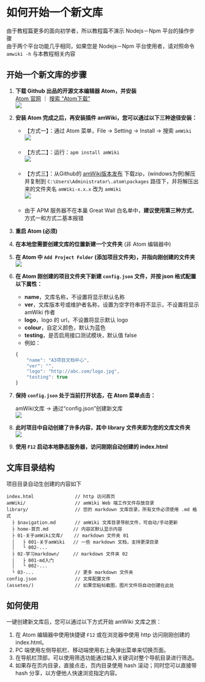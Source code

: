 # 如何开始一个新文库

由于教程篇更多的面向初学者，所以教程篇不演示 Nodejs－Npm 平台的操作步骤  
由于两个平台功能几乎相同，如果您是 Nodejs－Npm 平台使用者，请对照命令 `amwiki -h` 与本教程相关内容

## 开始一个新文库的步骤

1. **下载 Github 出品的开源文本编辑器 Atom，并安装**  
   [Atom 官网](https://atom.io/ "Atom官网") ｜ [搜索 “Atom下载”](https://www.baidu.com/s?wd=atom%E4%B8%8B%E8%BD%BD)  
   ![](https://amwiki.xf09.net/docs/assets/001.tiny/02-0e63f48d.png=200-)

2. **安装 Atom 完成之后，再安装插件 amWiki，您可以通过以下三种途径安装：**
    - 【方式一】：通过 Atom 菜单，File -> Setting -> Install -> 搜索 `amWiki`  
      ![](https://amwiki.xf09.net/docs/assets/001.tiny/02-ec2b10b3.png=400-)  
      <br>
    - 【方式二】：运行：`apm install amWiki`  
      ![](https://amwiki.xf09.net/docs/assets/001.tiny/02-37a29814.png=400-)  
      <br>
    - 【方式三】：从Github的 [amWiki版本发布](https://github.com/TevinLi/amWiki/releases) 下载zip，(windows为例)解压并复制到 `C:\Users\Administrator\.atom\packages` 路径下，并将解压出来的文件夹名 `amWiki-x.x.x` 改为 `amWiki`  
      ![](assets/010/20170720-53e4ab44.png=400-)  
      <br>
    - 由于 APM 服务器不在本巢 Great Wall 白名单中，**建议使用第三种方式**，方式一和方式二基本报错

3. **重启 Atom (必须)**

4. **在本地您需要创建文库的位置新建一个文件夹** (非 Atom 编辑器中)  

5. **在 Atom 中 `Add Project Folder` (添加项目文件夹)，并指向刚创建的文件夹**  
   ![](https://amwiki.xf09.net/docs/assets/001.tiny/03-7ce48bba.png=-180)

6. **在 Atom 刚创建的项目文件夹下新建 `config.json` 文件，并按 json 格式配置以下属性：**
    - **name**，文库名称，不设置将显示默认名称
    - **ver**，文库版本号或维护者名称，设置为空字符串将不显示，不设置将显示 amWiki 作者
    - **logo**，logo 的 url，不设置将显示默认 logo
    - **colour**，自定义颜色，默认为蓝色
    - **testing**，是否启用接口测试模块，默认值 false  
    - 例如：
    ```javascript
    {
        "name": "A3项目文档中心",
        "ver": "",
        "logo": "http://abc.com/logo.jpg",
        "testing": true
    }
    ```
7. **保持 `config.json` 处于当前打开状态，在 Atom 菜单点击：**  

    amWiki文库 -> 通过“config.json”创建新文库  
    ![](https://amwiki.xf09.net/docs/assets/001.tiny/02-78f2030d.png=400-)

8. **此时项目中自动创建了许多内容，其中 library 文件夹即为您的文库文件夹**  
    ![](https://amwiki.xf09.net/docs/assets/001.tiny/02-d72e59a9.png=-180)

9. **使用 `F12` 启动本地静态服务器，访问刚刚自动创建的 index.html**  


## 文库目录结构
项目目录自动生创建的内容如下

    index.html               // http 访问首页
    amWiki/                  // amWiki Web 端工作文件存放目录
    library/                 // 您的 markdown 文库目录，所有文件必须使用 .md 格式
      ├ $navigation.md       // amWiki 文库目录导航文件，可自动/手动更新
      ├ home-首页.md         // 内容区默认显示内容
      ├ 01-关于amWiki文库/    // markdown 文件夹 01
      │   ├ 001-关于amWiki   // 一些 markdown 文档，支持更深目录
      │   └ 002-...
      ├ 02-学习markdown/     // markdown 文件夹 02
      │   ├ 001-md入门
      │   └ 002-...
      └ 03-...               // 更多 markdown 文件夹
    config.json              // 文库配置文件
    (assetes/)               // 如果您粘帖截图，图片文件将自动创建在此处


## 如何使用
一键创建新文库后，您可以通过以下方式开始 amWiki 文库之旅：

1. 在 Atom 编辑器中使用快捷键 `F12` 或在浏览器中使用 http 访问刚刚创建的 index.html。
2. PC 端使用左侧导航栏、移动端使用右上角弹出菜单来切换页面。
3. 在导航栏顶部，可以使用筛选功能通过输入关键词对整个导航目录进行筛选。
4. 如果存在页内目录，直接点击，页内目录使用 hash 滚动；同时您可以直接带 hash 分享，以方便他人快速浏览指定内容。
